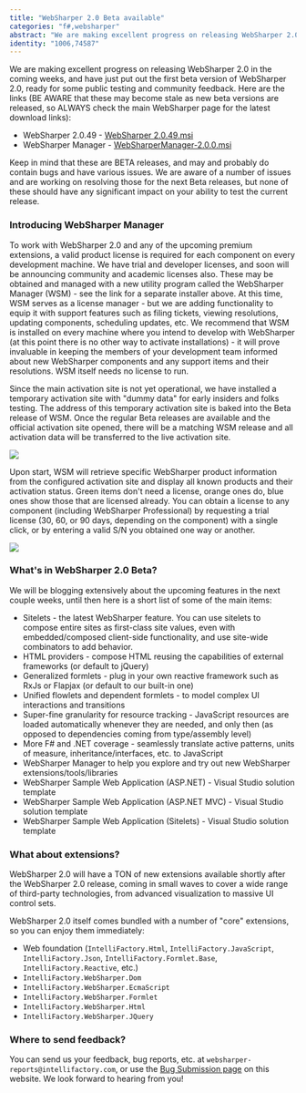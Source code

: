 ```yaml
---
title: "WebSharper 2.0 Beta available"
categories: "f#,websharper"
abstract: "We are making excellent progress on releasing WebSharper 2.0 in the coming weeks, and have just put out the first beta version of WebSharper 2.0, ready for some public testing and community feedback. Here are the links:"
identity: "1006,74587"
---
```

We are making excellent progress on releasing WebSharper 2.0 in the coming weeks, and have just put out the first beta version of WebSharper 2.0, ready for some public testing and community feedback. Here are the links (BE AWARE that these may become stale as new beta versions are released, so ALWAYS check the main WebSharper page for the latest download links):

 * WebSharper 2.0.49 - [WebSharper 2.0.49.msi](http://www.intellifactory.com/AssetDownload.aspx?AssetName=WebSharper-2.0.49.msi)
 * WebSharper Manager - [WebSharperManager-2.0.0.msi](http://www.intellifactory.com/AssetDownload.aspx?AssetName=WebSharperManager-2.0.0.msi)

Keep in mind that these are BETA releases, and may and probably do contain bugs and have various issues. We are aware of a number of issues and are working on resolving those for the next Beta releases, but none of these should have any significant impact on your ability to test the current release.

### Introducing WebSharper Manager

To work with WebSharper 2.0 and any of the upcoming premium extensions, a valid product license is required for each component on every development machine. We have trial and developer licenses, and soon will be announcing community and academic licenses also. These may be obtained and managed with a new utility program called the WebSharper Manager (WSM) - see the link for a separate installer above. At this time, WSM serves as a license manager - but we are adding functionality to equip it with support features such as filing tickets, viewing resolutions, updating components, scheduling updates, etc. We recommend that WSM is installed on every machine where you intend to develop with WebSharper (at this point there is no other way to activate installations) - it will prove invaluable in keeping the members of your development team informed about new WebSharper components and any support items and their resolutions. WSM itself needs no license to run.

Since the main activation site is not yet operational, we have installed a temporary activation site with "dummy data" for early insiders and folks testing. The address of this temporary activation site is baked into the Beta release of WSM. Once the regular Beta releases are available and the official activation site opened, there will be a matching WSM release and all activation data will be transferred to the live activation site.

<img src="/assets/WSM-beta.png">

Upon start, WSM will retrieve specific WebSharper product information from the configured activation site and display all known products and their activation status. Green items don't need a license, orange ones do, blue ones show those that are licensed already. You can obtain a license to any component (including WebSharper Professional) by requesting a trial license (30, 60, or 90 days, depending on the component) with a single click, or by entering a valid S/N you obtained one way or another.

<img src="/assets/WSM-beta-activate.png">

### What's in WebSharper 2.0 Beta?

We will be blogging extensively about the upcoming features in the next couple weeks, until then here is a short list of some of the main items:

 * Sitelets - the latest WebSharper feature. You can use sitelets to compose entire sites as first-class site values, even with embedded/composed client-side functionality, and use site-wide combinators to add behavior.
 * HTML providers - compose HTML reusing the capabilities of external frameworks (or default to jQuery)
 * Generalized formlets - plug in your own reactive framework such as RxJs or Flapjax (or default to our built-in one)
 * Unified flowlets and dependent formlets - to model complex UI interactions and transitions
 * Super-fine granularity for resource tracking - JavaScript resources are loaded automatically whenever they are needed, and only then (as opposed to dependencies coming from type/assembly level)
 * More F# and .NET coverage - seamlessly translate active patterns, units of measure, inheritance/interfaces, etc. to JavaScript
 * WebSharper Manager to help you explore and try out new WebSharper extensions/tools/libraries
 * WebSharper Sample Web Application (ASP.NET) - Visual Studio solution template
 * WebSharper Sample Web Application (ASP.NET MVC) - Visual Studio solution template
 * WebSharper Sample Web Application (Sitelets) - Visual Studio solution template

### What about extensions?

WebSharper 2.0 will have a TON of new extensions available shortly after the WebSharper 2.0 release, coming in small waves to cover a wide range of third-party technologies, from advanced visualization to massive UI control sets.

WebSharper 2.0 itself comes bundled with a number of "core" extensions, so you can enjoy them immediately:

 * Web foundation (`IntelliFactory.Html`, `IntelliFactory.JavaScript`, `IntelliFactory.Json`, `IntelliFactory.Formlet.Base`, `IntelliFactory.Reactive`, etc.)
 * `IntelliFactory.WebSharper.Dom`
 * `IntelliFactory.WebSharper.EcmaScript`
 * `IntelliFactory.WebSharper.Formlet`
 * `IntelliFactory.WebSharper.Html`
 * `IntelliFactory.WebSharper.JQuery`

### Where to send feedback?

You can send us your feedback, bug reports, etc. at `websharper-reports@intellifactory.com`, or use the [Bug Submission page](http://www.intellifactory.com/products/wsp/Support.aspx) on this website. We look forward to hearing from you!
